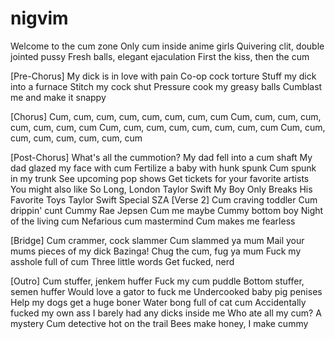 # nigvim
Welcome to the cum zone
Only cum inside anime girls
Quivering clit, double jointed pussy
Fresh balls, elegant ejaculation
First the kiss, then the cum

[Pre-Chorus]
My dick is in love with pain
Co-op cock torture
Stuff my dick into a furnace
Stitch my cock shut
Pressure cook my greasy balls
Cumblast me and make it snappy

[Chorus]
Cum, cum, cum, cum, cum, cum, cum, cum
Cum, cum, cum, cum, cum, cum, cum, cum
Cum, cum, cum, cum, cum, cum, cum, cum
Cum, cum, cum, cum, cum, cum, cum, cum

[Post-Chorus]
What's all the cummotion?
My dad fell into a cum shaft
My dad glazed my face with cum
Fertilize a baby with hunk spunk
Cum spunk in my trunk
See upcoming pop shows
Get tickets for your favorite artists
You might also like
So Long, London
Taylor Swift
My Boy Only Breaks His Favorite Toys
Taylor Swift
Special
SZA
[Verse 2]
Cum craving toddler
Cum drippin' cunt
Cummy Rae Jepsen
Cum me maybe
Cummy bottom boy
Night of the living cum
Nefarious cum mastermind
Cum makes me fearless

[Bridge]
Cum crammer, cock slammer
Cum slammed ya mum
Mail your mums pieces of my dick
Bazinga!
Chug the cum, fug ya mum
Fuck my asshole full of cum
Three little words
Get fucked, nerd

[Outro]
Cum stuffer, jenkem huffer
Fuck my cum puddle
Bottom stuffer, semen huffer
Would love a gator to fuck me
Undercooked baby pig penises
Help my dogs get a huge boner
Water bong full of cat cum
Accidentally fucked my own ass
I barely had any dicks inside me
Who ate all my cum? A mystery
Cum detective hot on the trail
Bees make honey, I make cummy
